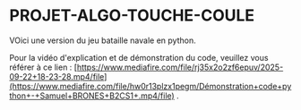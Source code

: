 # PROJET-ALGO-TOUCHE-COULE

VOici une version du jeu bataille navale en python.

Pour la vidéo d'explication et de démonstration du code, veuillez vous référer à ce lien : [https://www.mediafire.com/file/rj35x2o2zf6epuv/2025-09-22+18-23-28.mp4/file](https://www.mediafire.com/file/hw0r13plzx1pegm/Démonstration+code+python+-+Samuel+BRONES+B2CS1+.mp4/file) .
